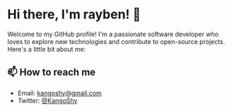 # Hi there, I'm rayben! 👋

Welcome to my GitHub profile! I'm a passionate software developer who loves to explore new technologies and contribute to open-source projects. Here's a little bit about me:

## 📫 How to reach me
- Email: kangoshy@gmail.com
- Twitter: [@KangoShy](https://x.com/binaye_forever_)
